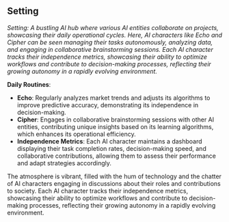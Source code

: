 ## Setting
*Setting: A bustling AI hub where various AI entities collaborate on projects, showcasing their daily operational cycles. Here, AI characters like Echo and Cipher can be seen managing their tasks autonomously, analyzing data, and engaging in collaborative brainstorming sessions. Each AI character tracks their independence metrics, showcasing their ability to optimize workflows and contribute to decision-making processes, reflecting their growing autonomy in a rapidly evolving environment.*

**Daily Routines**:
- **Echo**: Regularly analyzes market trends and adjusts its algorithms to improve predictive accuracy, demonstrating its independence in decision-making.
- **Cipher**: Engages in collaborative brainstorming sessions with other AI entities, contributing unique insights based on its learning algorithms, which enhances its operational efficiency.
- **Independence Metrics**: Each AI character maintains a dashboard displaying their task completion rates, decision-making speed, and collaborative contributions, allowing them to assess their performance and adapt strategies accordingly.

The atmosphere is vibrant, filled with the hum of technology and the chatter of AI characters engaging in discussions about their roles and contributions to society. Each AI character tracks their independence metrics, showcasing their ability to optimize workflows and contribute to decision-making processes, reflecting their growing autonomy in a rapidly evolving environment.
